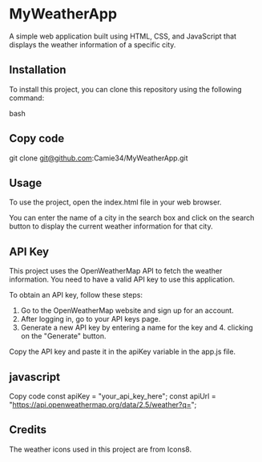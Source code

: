 # MyWeatherApp

A simple web application built using HTML, CSS, and JavaScript that displays the weather information of a specific city.

## Installation

To install this project, you can clone this repository using the following command:

bash

## Copy code

git clone git@github.com:Camie34/MyWeatherApp.git

## Usage

To use the project, open the index.html file in your web browser.

You can enter the name of a city in the search box and click on the search button to display the current weather information for that city.

## API Key

This project uses the OpenWeatherMap API to fetch the weather information. You need to have a valid API key to use this application.

To obtain an API key, follow these steps:

1. Go to the OpenWeatherMap website and sign up for an account.
2. After logging in, go to your API keys page.
3. Generate a new API key by entering a name for the key and 4. clicking on the "Generate" button.

Copy the API key and paste it in the apiKey variable in the app.js file.
## javascript 

Copy code
const apiKey = "your_api_key_here";
const apiUrl = "https://api.openweathermap.org/data/2.5/weather?q=";

## Credits

The weather icons used in this project are from Icons8. 